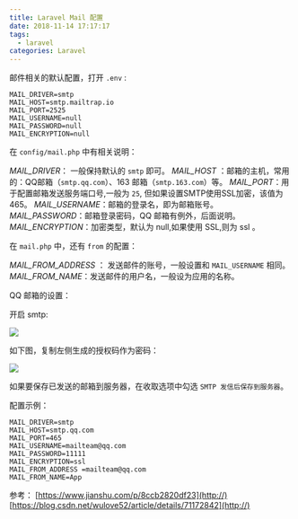 ```yaml
---
title: Laravel Mail 配置
date: 2018-11-14 17:17:17
tags:
  - laravel
categories: Laravel
---
```

邮件相关的默认配置，打开 `.env` :

```shell
MAIL_DRIVER=smtp
MAIL_HOST=smtp.mailtrap.io
MAIL_PORT=2525
MAIL_USERNAME=null
MAIL_PASSWORD=null
MAIL_ENCRYPTION=null
```

在  `config/mail.php` 中有相关说明：

*MAIL_DRIVER*： 一般保持默认的 `smtp` 即可。
*MAIL_HOST* ：邮箱的主机，常用的：QQ邮箱（`smtp.qq.com`）、163 邮箱（`smtp.163.com`）等。
*MAIL_PORT*：用于配置邮箱发送服务端口号,一般为 `25`, 但如果设置SMTP使用SSL加密，该值为465。
*MAIL_USERNAME*：邮箱的登录名，即为邮箱账号。
*MAIL_PASSWORD*：邮箱登录密码，QQ 邮箱有例外，后面说明。
*MAIL_ENCRYPTION*：加密类型，默认为 null,如果使用 SSL,则为 ssl 。

在 `mail.php` 中，还有 `from` 的配置：

*MAIL_FROM_ADDRESS* ： 发送邮件的账号，一般设置和 `MAIL_USERNAME` 相同。
*MAIL_FROM_NAME*：发送邮件的用户名，一般设为应用的名称。

QQ 邮箱的设置：

开启 smtp:

![](images/dy4XZ1CM2r.jpg)

如下图，复制左侧生成的授权码作为密码：

![](images/AJsuZvTwuE.jpg)

如果要保存已发送的邮箱到服务器，在收取选项中勾选 `SMTP 发信后保存到服务器`。

配置示例：

```shell
MAIL_DRIVER=smtp
MAIL_HOST=smtp.qq.com
MAIL_PORT=465
MAIL_USERNAME=mailteam@qq.com
MAIL_PASSWORD=11111
MAIL_ENCRYPTION=ssl
MAIL_FROM_ADDRESS =mailteam@qq.com
MAIL_FROM_NAME=App
```

参考：
[https://www.jianshu.com/p/8ccb2820df23](http://)
[https://blog.csdn.net/wulove52/article/details/71172842](http://)